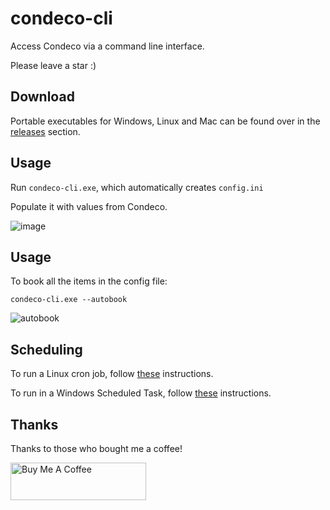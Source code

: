# condeco-cli
Access Condeco via a command line interface.

Please leave a star :)

## Download
Portable executables for Windows, Linux and Mac can be found over in the [releases](https://github.com/fiddyschmitt/condeco-cli/releases/latest) section.

## Usage

Run `condeco-cli.exe`, which automatically creates `config.ini`

Populate it with values from Condeco.

![image](https://github.com/user-attachments/assets/4189778c-f509-48b1-8ddb-c818b147889b)


## Usage
To book all the items in the config file:

`condeco-cli.exe --autobook`

![autobook](https://github.com/user-attachments/assets/e8570996-caae-462c-9b39-21888d5b4326)

## Scheduling
To run a Linux cron job, follow [these](https://github.com/fiddyschmitt/condeco-cli/wiki/Scheduling-in-Linux) instructions.

To run in a Windows Scheduled Task, follow [these](https://github.com/fiddyschmitt/condeco-cli/wiki/Scheduling-in-Windows) instructions.

## Thanks

Thanks to those who bought me a coffee!

<a href="https://www.buymeacoffee.com/fidel248" target="_blank"><img src="https://cdn.buymeacoffee.com/buttons/v2/default-yellow.png" alt="Buy Me A Coffee" style="height: 60px !important;width: 217px !important;" ></a>
